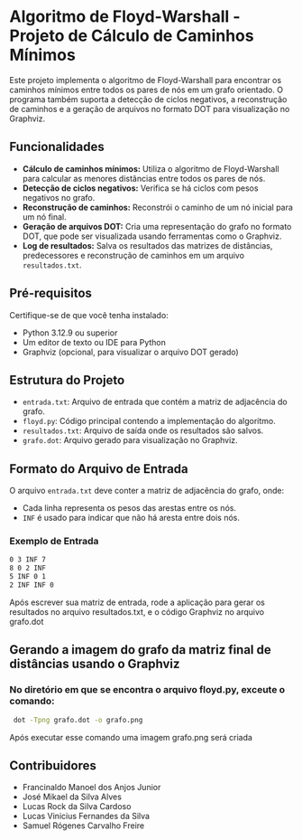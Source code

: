 # Algoritmo de Floyd-Warshall - Projeto de Cálculo de Caminhos Mínimos

Este projeto implementa o algoritmo de Floyd-Warshall para encontrar os caminhos mínimos entre todos os pares de nós em um grafo orientado. O programa também suporta a detecção de ciclos negativos, a reconstrução de caminhos e a geração de arquivos no formato DOT para visualização no Graphviz.

## Funcionalidades

- **Cálculo de caminhos mínimos:** Utiliza o algoritmo de Floyd-Warshall para calcular as menores distâncias entre todos os pares de nós.
- **Detecção de ciclos negativos:** Verifica se há ciclos com pesos negativos no grafo.
- **Reconstrução de caminhos:** Reconstrói o caminho de um nó inicial para um nó final.
- **Geração de arquivos DOT:** Cria uma representação do grafo no formato DOT, que pode ser visualizada usando ferramentas como o Graphviz.
- **Log de resultados:** Salva os resultados das matrizes de distâncias, predecessores e reconstrução de caminhos em um arquivo `resultados.txt`.

## Pré-requisitos

Certifique-se de que você tenha instalado:

- Python 3.12.9 ou superior
- Um editor de texto ou IDE para Python
- Graphviz (opcional, para visualizar o arquivo DOT gerado)

## Estrutura do Projeto

- `entrada.txt`: Arquivo de entrada que contém a matriz de adjacência do grafo.
- `floyd.py`: Código principal contendo a implementação do algoritmo.
- `resultados.txt`: Arquivo de saída onde os resultados são salvos.
- `grafo.dot`: Arquivo gerado para visualização no Graphviz.

## Formato do Arquivo de Entrada

O arquivo `entrada.txt` deve conter a matriz de adjacência do grafo, onde:

- Cada linha representa os pesos das arestas entre os nós.
- `INF` é usado para indicar que não há aresta entre dois nós.

### Exemplo de Entrada

```txt
0 3 INF 7
8 0 2 INF
5 INF 0 1
2 INF INF 0
```

Após escrever sua matriz de entrada, rode a aplicação para gerar os resultados no arquivo resultados.txt, e o código Graphviz no arquivo grafo.dot

## Gerando a imagem do grafo da matriz final de distâncias usando o Graphviz
### No diretório em que se encontra o arquivo floyd.py, exceute o comando:
```bash
 dot -Tpng grafo.dot -o grafo.png
```
Após executar esse comando uma imagem grafo.png será criada

## Contribuidores
- Francinaldo Manoel dos Anjos Junior
- José Mikael da Silva Alves
- Lucas Rock da Silva Cardoso
- Lucas Vinicius Fernandes da Silva
- Samuel Rógenes Carvalho Freire




